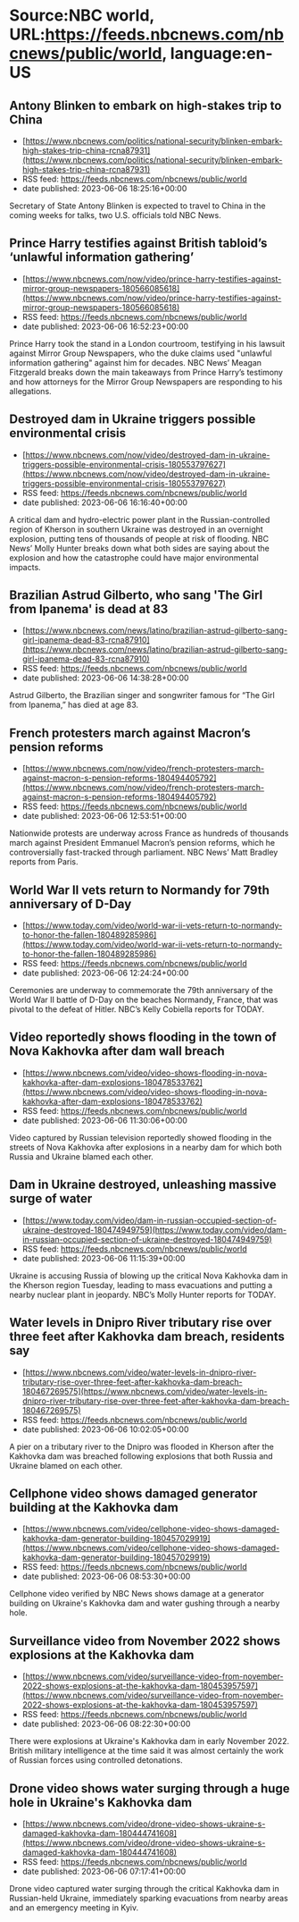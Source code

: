 # Source:NBC world, URL:https://feeds.nbcnews.com/nbcnews/public/world, language:en-US

## Antony Blinken to embark on high-stakes trip to China
 - [https://www.nbcnews.com/politics/national-security/blinken-embark-high-stakes-trip-china-rcna87931](https://www.nbcnews.com/politics/national-security/blinken-embark-high-stakes-trip-china-rcna87931)
 - RSS feed: https://feeds.nbcnews.com/nbcnews/public/world
 - date published: 2023-06-06 18:25:16+00:00

Secretary of State Antony Blinken is expected to travel to China in the coming weeks for talks, two U.S. officials told NBC News.

## Prince Harry testifies against British tabloid’s ‘unlawful information gathering’
 - [https://www.nbcnews.com/now/video/prince-harry-testifies-against-mirror-group-newspapers-180566085618](https://www.nbcnews.com/now/video/prince-harry-testifies-against-mirror-group-newspapers-180566085618)
 - RSS feed: https://feeds.nbcnews.com/nbcnews/public/world
 - date published: 2023-06-06 16:52:23+00:00

Prince Harry took the stand in a London courtroom, testifying in his lawsuit against Mirror Group Newspapers, who the duke claims used "unlawful information gathering" against him for decades. NBC News’ Meagan Fitzgerald breaks down the main takeaways from Prince Harry’s testimony and how attorneys for the Mirror Group Newspapers are responding to his allegations.

## Destroyed dam in Ukraine triggers possible environmental crisis
 - [https://www.nbcnews.com/now/video/destroyed-dam-in-ukraine-triggers-possible-environmental-crisis-180553797627](https://www.nbcnews.com/now/video/destroyed-dam-in-ukraine-triggers-possible-environmental-crisis-180553797627)
 - RSS feed: https://feeds.nbcnews.com/nbcnews/public/world
 - date published: 2023-06-06 16:16:40+00:00

A critical dam and hydro-electric power plant in the Russian-controlled region of Kherson in southern Ukraine was destroyed in an overnight explosion, putting tens of thousands of people at risk of flooding. NBC News’ Molly Hunter breaks down what both sides are saying about the explosion and how the catastrophe could have major environmental impacts.

## Brazilian Astrud Gilberto, who sang 'The Girl from Ipanema' is dead at 83
 - [https://www.nbcnews.com/news/latino/brazilian-astrud-gilberto-sang-girl-ipanema-dead-83-rcna87910](https://www.nbcnews.com/news/latino/brazilian-astrud-gilberto-sang-girl-ipanema-dead-83-rcna87910)
 - RSS feed: https://feeds.nbcnews.com/nbcnews/public/world
 - date published: 2023-06-06 14:38:28+00:00

Astrud Gilberto, the Brazilian singer and songwriter famous for “The Girl from Ipanema,” has died at age 83.

## French protesters march against Macron’s pension reforms
 - [https://www.nbcnews.com/now/video/french-protesters-march-against-macron-s-pension-reforms-180494405792](https://www.nbcnews.com/now/video/french-protesters-march-against-macron-s-pension-reforms-180494405792)
 - RSS feed: https://feeds.nbcnews.com/nbcnews/public/world
 - date published: 2023-06-06 12:53:51+00:00

Nationwide protests are underway across France as hundreds of thousands march against President Emmanuel Macron’s pension reforms, which he controversially fast-tracked through parliament. NBC News’ Matt Bradley reports from Paris.

## World War II vets return to Normandy for 79th anniversary of D-Day
 - [https://www.today.com/video/world-war-ii-vets-return-to-normandy-to-honor-the-fallen-180489285986](https://www.today.com/video/world-war-ii-vets-return-to-normandy-to-honor-the-fallen-180489285986)
 - RSS feed: https://feeds.nbcnews.com/nbcnews/public/world
 - date published: 2023-06-06 12:24:24+00:00

Ceremonies are underway to commemorate the 79th anniversary of the World War II battle of D-Day on the beaches Normandy, France, that was pivotal to the defeat of Hitler. NBC’s Kelly Cobiella reports for TODAY.

## Video reportedly shows flooding in the town of Nova Kakhovka after dam wall breach
 - [https://www.nbcnews.com/video/video-shows-flooding-in-nova-kakhovka-after-dam-explosions-180478533762](https://www.nbcnews.com/video/video-shows-flooding-in-nova-kakhovka-after-dam-explosions-180478533762)
 - RSS feed: https://feeds.nbcnews.com/nbcnews/public/world
 - date published: 2023-06-06 11:30:06+00:00

Video captured by Russian television reportedly showed flooding in the streets of Nova Kakhovka after explosions in a nearby dam for which both Russia and Ukraine blamed each other.

## Dam in Ukraine destroyed, unleashing massive surge of water
 - [https://www.today.com/video/dam-in-russian-occupied-section-of-ukraine-destroyed-180474949759](https://www.today.com/video/dam-in-russian-occupied-section-of-ukraine-destroyed-180474949759)
 - RSS feed: https://feeds.nbcnews.com/nbcnews/public/world
 - date published: 2023-06-06 11:15:39+00:00

Ukraine is accusing Russia of blowing up the critical Nova Kakhovka dam in the Kherson region Tuesday, leading to mass evacuations and putting a nearby nuclear plant in jeopardy. NBC’s Molly Hunter reports for TODAY.

## Water levels in Dnipro River tributary rise over three feet after Kakhovka dam breach, residents say
 - [https://www.nbcnews.com/video/water-levels-in-dnipro-river-tributary-rise-over-three-feet-after-kakhovka-dam-breach-180467269575](https://www.nbcnews.com/video/water-levels-in-dnipro-river-tributary-rise-over-three-feet-after-kakhovka-dam-breach-180467269575)
 - RSS feed: https://feeds.nbcnews.com/nbcnews/public/world
 - date published: 2023-06-06 10:02:05+00:00

A pier on a tributary river to the Dnipro was flooded in Kherson after the Kakhovka dam was breached following explosions that both Russia and Ukraine blamed on each other.

## Cellphone video shows damaged generator building at the Kakhovka dam
 - [https://www.nbcnews.com/video/cellphone-video-shows-damaged-kakhovka-dam-generator-building-180457029919](https://www.nbcnews.com/video/cellphone-video-shows-damaged-kakhovka-dam-generator-building-180457029919)
 - RSS feed: https://feeds.nbcnews.com/nbcnews/public/world
 - date published: 2023-06-06 08:53:30+00:00

Cellphone video verified by NBC News shows damage at a generator building on Ukraine's Kakhovka dam and water gushing through a nearby hole.

## Surveillance video from November 2022 shows explosions at the Kakhovka dam
 - [https://www.nbcnews.com/video/surveillance-video-from-november-2022-shows-explosions-at-the-kakhovka-dam-180453957597](https://www.nbcnews.com/video/surveillance-video-from-november-2022-shows-explosions-at-the-kakhovka-dam-180453957597)
 - RSS feed: https://feeds.nbcnews.com/nbcnews/public/world
 - date published: 2023-06-06 08:22:30+00:00

There were explosions at Ukraine's Kakhovka dam in early November 2022. British military intelligence at the time said it was almost certainly the work of Russian forces using controlled detonations.

## Drone video shows water surging through a huge hole in Ukraine's Kakhovka dam
 - [https://www.nbcnews.com/video/drone-video-shows-ukraine-s-damaged-kakhovka-dam-180444741608](https://www.nbcnews.com/video/drone-video-shows-ukraine-s-damaged-kakhovka-dam-180444741608)
 - RSS feed: https://feeds.nbcnews.com/nbcnews/public/world
 - date published: 2023-06-06 07:17:41+00:00

Drone video captured water surging through the critical Kakhovka dam in Russian-held Ukraine, immediately sparking evacuations from nearby areas and an emergency meeting in Kyiv.

